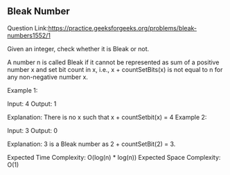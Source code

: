 ## Bleak Number

Question Link:https://practice.geeksforgeeks.org/problems/bleak-numbers1552/1

Given an integer, check whether it is Bleak or not.

A number n is called Bleak if it cannot be represented as sum of a positive number x and set bit count in x, i.e., x + countSetBits(x) is not equal to n for any non-negative number x.

Example 1:

Input: 
4
Output: 
1

Explanation: 
There is no x such that x + countSetbit(x) = 4
Example 2:

Input: 
3
Output: 
0

Explanation: 
3 is a Bleak number as 2 + countSetBit(2) = 3.


Expected Time Complexity: O(log(n) * log(n))
Expected Space Complexity: O(1)
 